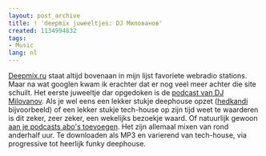 ```yaml
---
layout: post_archive
title: ! 'deepmix juweeltjes: DJ Милованов'
created: 1134994832
tags:
- Music
lang: nl
---
```

[Deepmix.ru]() staat altijd bovenaan in mijn lijst favoriete webradio stations. Maar na wat googlen kwam ik erachter dat er nog veel meer achter die site schuilt. Het eerste juweeltje dar opgedoken is de [podcast van DJ Milovanov](http://milovanov.deepmix.ru/). Als je wel eens een lekker stukje deephouse opzet ([hedkandi](http://www.hedkandi.com/default.asp?fromJS=start.asp%3Fpageid%3Dcompilations%26fromMenu%3Dtrue%26temp%3D477.244574110955) bijvoorbeeld)  of een lekker stukje tech-house op zijn tijd weet te waarderen is dit zeker, zeer zeker, een wekelijks bezoekje waard. Of natuurlijk gewoon [aan je podcasts abo's toevoegen](http://milovanov.deepmix.ru/podcast/feed/rss2). Het zijn allemaal mixen van rond anderhalf uur. Te downloaden als MP3 en varierend van tech-house, via progressive tot heerlijk funky deephouse.
